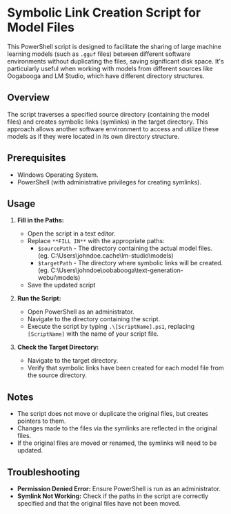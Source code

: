 # Symbolic Link Creation Script for Model Files

This PowerShell script is designed to facilitate the sharing of large machine learning models (such as `.gguf` files) between different software environments without duplicating the files, saving significant disk space. It's particularly useful when working with models from different sources like Oogabooga and LM Studio, which have different directory structures.

## Overview

The script traverses a specified source directory (containing the model files) and creates symbolic links (symlinks) in the target directory. This approach allows another software environment to access and utilize these models as if they were located in its own directory structure.

## Prerequisites

- Windows Operating System.
- PowerShell (with administrative privileges for creating symlinks).

## Usage

1. **Fill in the Paths:**
   - Open the script in a text editor.
   - Replace `**FILL IN**` with the appropriate paths:
     - `$sourcePath` - The directory containing the actual model files. (eg. C:\Users\johndoe\.cache\lm-studio\models)
     - `$targetPath` - The directory where symbolic links will be created. (eg. C:\Users\johndoe\oobabooga\text-generation-webui\models)
   - Save the updated script

2. **Run the Script:**
   - Open PowerShell as an administrator.
   - Navigate to the directory containing the script.
   - Execute the script by typing `.\[ScriptName].ps1`, replacing `[ScriptName]` with the name of your script file.

3. **Check the Target Directory:**
   - Navigate to the target directory.
   - Verify that symbolic links have been created for each model file from the source directory.

## Notes

- The script does not move or duplicate the original files, but creates pointers to them.
- Changes made to the files via the symlinks are reflected in the original files.
- If the original files are moved or renamed, the symlinks will need to be updated.

## Troubleshooting

- **Permission Denied Error:** Ensure PowerShell is run as an administrator.
- **Symlink Not Working:** Check if the paths in the script are correctly specified and that the original files have not been moved.
